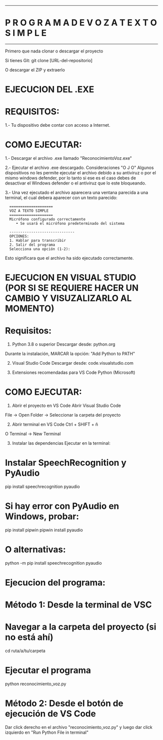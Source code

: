 --------------------------------------------------------------
#   P R O G R A M A   D E   V O Z  A  T E X T O   S I M P L E
--------------------------------------------------------------

Primero que nada clonar o descargar el proyecto

Si tienes Git:
git clone [URL-del-repositorio]

O descargar el ZIP y extraerlo


# EJECUCION DEL .EXE


# REQUISITOS:
1.- Tu dispositivo debe contar con acceso a Internet.



# COMO EJECUTAR:
1.- Descargar el archivo .exe llamado "ReconocimientoVoz.exe"

2.- Ejecutar el archivo .exe descargado.
   Consideraciones "O J O"
   Algunos dispositivos no les permite ejecutar el archivo debido a su antiviruz o por el mismo windows defender, por lo tanto si ese es el caso debes de desactivar el Windows defender o el antiviruz que lo este bloqueando.

3.- Una vez ejecutado el archivo aparecera una ventana parecida a una terminal, el cual debera aparecer con un texto parecido:

      ====================
      VOZ A TEXTO SIMPLE  
      ====================
      Micrófono configurado correctamente
         • Se usará el micrófono predeterminado del sistema

      ------------------------------
      OPCIONES:
      1. Hablar para transcribir
      2. Salir del programa
      Selecciona una opción (1-2):

   Esto significara que el archivo ha sido ejecutado correctamente.



# EJECUCION EN VISUAL STUDIO (POR SI SE REQUIERE HACER UN CAMBIO Y VISUZALIZARLO AL MOMENTO)


# Requisitos:
1. Python 3.8 o superior
Descargar desde: python.org

Durante la instalación, MARCAR la opción: "Add Python to PATH"


2. Visual Studio Code
Descargar desde: code.visualstudio.com


3. Extensiones recomendadas para VS Code
Python (Microsoft)



# COMO EJECUTAR:

1. Abrir el proyecto en VS Code
Abrir Visual Studio Code

File → Open Folder → Seleccionar la carpeta del proyecto


2. Abrir terminal en VS Code
Ctrl + SHIFT + ñ 

O Terminal → New Terminal


3. Instalar las dependencias
Ejecutar en la terminal:

# Instalar SpeechRecognition y PyAudio
pip install speechrecognition pyaudio

# Si hay error con PyAudio en Windows, probar:
pip install pipwin
pipwin install pyaudio

# O alternativas:
python -m pip install speechrecognition pyaudio

# Ejecucion del programa:
# Método 1: Desde la terminal de VSC
# Navegar a la carpeta del proyecto (si no está ahí)
cd ruta/a/tu/carpeta

# Ejecutar el programa
python reconocimiento_voz.py



# Método 2: Desde el botón de ejecución de VS Code
Dar click derecho en el archivo "reconocimiento_voz.py" y luego dar click izquierdo en "Run Python File in terminal"


